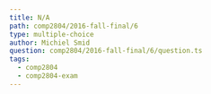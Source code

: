 ```yaml
---
title: N/A
path: comp2804/2016-fall-final/6
type: multiple-choice
author: Michiel Smid
question: comp2804/2016-fall-final/6/question.ts
tags:
  - comp2804
  - comp2804-exam
---
```

